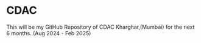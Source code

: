 # CDAC
This will be my GitHub Repository of CDAC Kharghar,(Mumbai) for the next 6 months. (Aug 2024 - Feb 2025)
